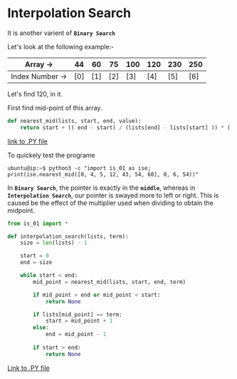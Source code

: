 # Interpolation Search

It is another varient of **`Binary Search`**

Let's look at the following example:-

| Array -> | 44 | 60 | 75 | 100 | 120 | 230 | 250 |
|---|---|---|---|---|---|---|---|
| Index Number -> |[0] | [1] | [2] | [3] | [4] | [5] | [6] |


Let's find 120, in it.

First find mid-point of this array.

```python
def nearest_mid(lists, start, end, value):
    return start + (( end - start) / (lists[end] - lists[start] )) * ( value - lists[start])
```

[link to .PY file](/Chapter-09/is.py)

To quickely test the programe 
```console
ubuntu@ip:~$ python3 -c "import is_01 as ise; print(ise.nearest_mid([0, 4, 5, 12, 43, 54, 60], 0, 6, 54))"
```

In **`Binary Search`**, the pointer is exactly in the **`middle`**, whereas in **`Interpolation Search`**, our pointer is swayed more to left or right. This is caused be the effect of the multiplier used when dividing to obtain the midpoint.

```python
from is_01 import *

def interpolation_search(lists, term):
    size = len(lists) - 1

    start = 0
    end = size

    while start < end:
        mid_point = nearest_mid(lists, start, end, term)

        if mid_point > end or mid_point < start:
            return None

        if lists[mid_point] == term:
            start = mid_point + 1
        else:
            end = mid_point - 1
        
        if start > end:
            return None
```

[Link to .PY file](/Chapter-09/is_02.py)
